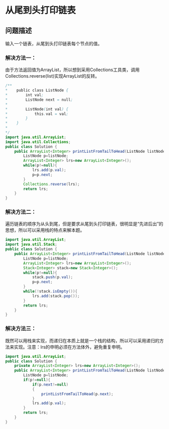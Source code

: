 # 从尾到头打印链表
## 问题描述
输入一个链表，从尾到头打印链表每个节点的值。
### 解决方法一：
由于方法返回值为ArrayList<Integer>，所以想到采用Collections工具类，调用Collections.reverse(list)实现ArrayList的反转。
```java
/**
*    public class ListNode {
*        int val;
*        ListNode next = null;
*
*        ListNode(int val) {
*            this.val = val;
*        }
*    }
*
*/
import java.util.ArrayList;
import java.util.Collections;
public class Solution {
    public ArrayList<Integer> printListFromTailToHead(ListNode listNode) {
        ListNode p=listNode;
       	ArrayList<Integer> lrs=new ArrayList<Integer>();
        while(p!=null){
            lrs.add(p.val);
            p=p.next;
        }                     
        Collections.reverse(lrs);
        return lrs;
    }
}
```
### 解决方法二：
遍历链表的顺序为从头到尾，但是要求从尾到头打印链表，很明显是“先进后出”的思想，所以可以采用栈的特点来解本题。
```java
import java.util.ArrayList;
import java.util.Stack;
public class Solution {
    public ArrayList<Integer> printListFromTailToHead(ListNode listNode) {
        ListNode p=listNode;
       	ArrayList<Integer> lrs=new ArrayList<Integer>();
        Stack<Integer> stack=new Stack<Integer>();
        while(p!=null){
            stack.push(p.val);
            p=p.next;
        }
        while(!stack.isEmpty()){
            lrs.add(stack.pop());
        }
        return lrs;
    }
}
```
### 解决方法三：
既然可以用栈来实现，而递归在本质上就是一个栈的结构，所以可以采用递归的方法来实现。注意：lrs的申明必须在方法体外，避免重复申明。
```java
import java.util.ArrayList;
public class Solution {
    private ArrayList<Integer> lrs=new ArrayList<Integer>();
    public ArrayList<Integer> printListFromTailToHead(ListNode listNode) {
        ListNode p=listNode;
        if(p!=null){
            if(p.next!=null)
            {
                printListFromTailToHead(p.next);
            }
            lrs.add(p.val);
        }
        return lrs;
    }
}
```
